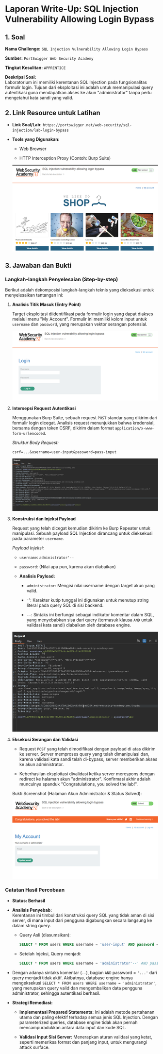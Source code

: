 # Laporan Write-Up: SQL Injection Vulnerability Allowing Login Bypass

## 1. Soal

**Nama Challenge:** `SQL Injection Vulnerability Allowing Login Bypass`

**Sumber:** `PortSwigger Web Security Academy`

**Tingkat Kesulitan:** `APPRENTICE`

**Deskripsi Soal:** \
Laboratorium ini memiliki kerentanan SQL Injection pada fungsionalitas formulir login. Tujuan dari eksploitasi ini adalah untuk memanipulasi query autentikasi guna mendapatkan akses ke akun "administrator" tanpa perlu mengetahui kata sandi yang valid.

## 2. Link Resource untuk Latihan

* **Link Soal/Lab:** `https://portswigger.net/web-security/sql-injection/lab-login-bypass`

* **Tools yang Digunakan:**

    * Web Browser

    * HTTP Interception Proxy (Contoh: Burp Suite)

    ![alt text](images/tio-soal-2/image.png)

## 3. Jawaban dan Bukti

### Langkah-langkah Penyelesaian (Step-by-step)

Berikut adalah dekomposisi langkah-langkah teknis yang dieksekusi untuk menyelesaikan tantangan ini:

1. **Analisis Titik Masuk (Entry Point)**

    Target eksploitasi diidentifikasi pada formulir login yang dapat diakses melalui menu "My Account". Formulir ini memiliki kolom input untuk `username` dan `password`, yang merupakan vektor serangan potensial.

    ![alt text](images/tio-soal-2/image-1.png)

2. **Intersepsi Request Autentikasi**

    Menggunakan Burp Suite, sebuah request `POST` standar yang dikirim dari formulir login dicegat. Analisis request menunjukkan bahwa kredensial, bersama dengan token CSRF, dikirim dalam format `application/x-www-form-urlencoded`.

    *Struktur Body Request:*

    ```
    csrf=...&username=user-input&password=pass-input
    ```

    ![alt text](images/tio-soal-2/image-2.png)

3. **Konstruksi dan Injeksi Payload**

    Request yang telah dicegat kemudian dikirim ke Burp Repeater untuk manipulasi. Sebuah payload SQL Injection dirancang untuk dieksekusi pada parameter `username`.

    *Payload Injeksi:*

    * `username`: `administrator'--`

    * `password`: (Nilai apa pun, karena akan diabaikan)

    * **Analisis Payload:**

        * `administrator`: Mengisi nilai username dengan target akun yang valid.

        * `'`': Karakter kutip tunggal ini digunakan untuk menutup string literal pada query SQL di sisi backend.

        * `--`: Sintaks ini berfungsi sebagai indikator komentar dalam SQL, yang menyebabkan sisa dari query (termasuk klausa `AND` untuk validasi kata sandi) diabaikan oleh database engine.

    ![alt text](images/tio-soal-2/image-5.png)


4. **Eksekusi Serangan dan Validasi**

    * Request `POST` yang telah dimodifikasi dengan payload di atas dikirim ke server. Server memproses query yang telah dimanipulasi dan, karena validasi kata sandi telah di-bypass, server memberikan akses ke akun administrator.

    * Keberhasilan eksploitasi divalidasi ketika server merespons dengan redirect ke halaman akun "administrator". Konfirmasi akhir adalah munculnya spanduk "Congratulations, you solved the lab!".

    Bukti Screenshot (Halaman Akun Administrator & Status Solved):

    ![alt text](images/tio-soal-2/image-6.png)

### Catatan Hasil Percobaan

* **Status: Berhasil**

* **Analisis Penyebab:**\
Kerentanan ini timbul dari konstruksi query SQL yang tidak aman di sisi server, di mana input dari pengguna digabungkan secara langsung ke dalam string query.

  * Query Asli (diasumsikan):

    ```sql
    SELECT * FROM users WHERE username = 'user-input' AND password = 'pass-input';
    ```

  * Setelah Injeksi, Query menjadi:

    ```sql
    SELECT * FROM users WHERE username = 'administrator'--' AND password = '...';
    ```

* Dengan adanya sintaks komentar (`--`), bagian `AND` password = `'...'` dari query menjadi tidak aktif. Akibatnya, database engine hanya mengeksekusi `SELECT * FROM users WHERE username = 'administrator'`, yang merupakan query valid dan mengembalikan data pengguna administrator, sehingga autentikasi berhasil.

* **Strategi Remediasi:**

  * **Implementasi Prepared Statements:** Ini adalah metode pertahanan utama dan paling efektif terhadap semua jenis SQL Injection. Dengan parameterized queries, database engine tidak akan pernah mencampuradukkan antara data input dan kode SQL.

  * **Validasi Input Sisi Server:** Menerapkan aturan validasi yang ketat, seperti memeriksa format dan panjang input, untuk mengurangi attack surface.
